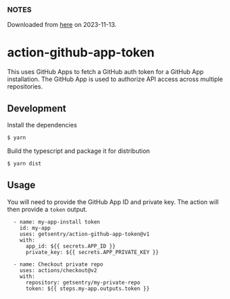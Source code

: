 
### NOTES

Downloaded from [here](https://github.com/getsentry/action-github-app-token/tree/v2.0.0) on 2023-11-13.

# action-github-app-token

This uses GitHub Apps to fetch a GitHub auth token for a GitHub App installation.
The GitHub App is used to authorize API access across multiple repositories.

## Development

Install the dependencies
```bash
$ yarn
```

Build the typescript and package it for distribution
```bash
$ yarn dist
```

## Usage

You will need to provide the GitHub App ID and private key. The action will then provide a `token` output.

```
  - name: my-app-install token
    id: my-app
    uses: getsentry/action-github-app-token@v1
    with:
      app_id: ${{ secrets.APP_ID }}
      private_key: ${{ secrets.APP_PRIVATE_KEY }}

  - name: Checkout private repo
    uses: actions/checkout@v2
    with:
      repository: getsentry/my-private-repo
      token: ${{ steps.my-app.outputs.token }}
```
